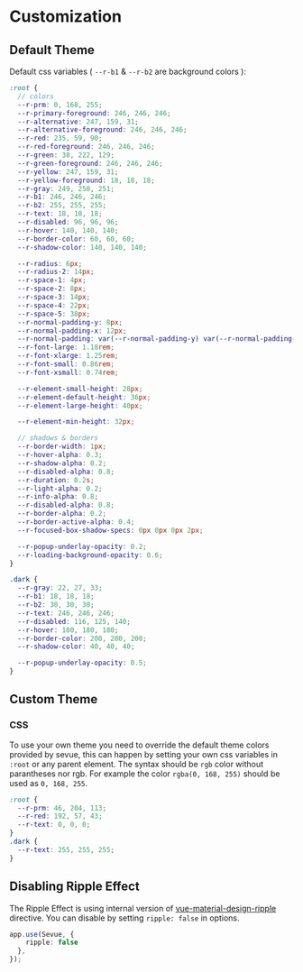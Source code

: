 <script setup>
import Colors from '../../components/Colors.vue'
</script>

# Customization

## Default Theme

Default css variables ( `--r-b1` & `--r-b2` are background colors ):


```scss
:root {
  // colors
  --r-prm: 0, 168, 255;
  --r-primary-foreground: 246, 246, 246;
  --r-alternative: 247, 159, 31;
  --r-alternative-foreground: 246, 246, 246;
  --r-red: 235, 59, 90;
  --r-red-foreground: 246, 246, 246;
  --r-green: 38, 222, 129;
  --r-green-foreground: 246, 246, 246;
  --r-yellow: 247, 159, 31;
  --r-yellow-foreground: 18, 18, 18;
  --r-gray: 249, 250, 251;
  --r-b1: 246, 246, 246;
  --r-b2: 255, 255, 255;
  --r-text: 18, 18, 18;
  --r-disabled: 96, 96, 96;
  --r-hover: 140, 140, 140;
  --r-border-color: 60, 60, 60;
  --r-shadow-color: 140, 140, 140;

  --r-radius: 6px;
  --r-radius-2: 14px;
  --r-space-1: 4px;
  --r-space-2: 8px;
  --r-space-3: 14px;
  --r-space-4: 22px;
  --r-space-5: 38px;
  --r-normal-padding-y: 8px;
  --r-normal-padding-x: 12px;
  --r-normal-padding: var(--r-normal-padding-y) var(--r-normal-padding-x);
  --r-font-large: 1.18rem;
  --r-font-xlarge: 1.25rem;
  --r-font-small: 0.86rem;
  --r-font-xsmall: 0.74rem;

  --r-element-small-height: 28px;
  --r-element-default-height: 36px;
  --r-element-large-height: 40px;

  --r-element-min-height: 32px;

  // shadows & borders
  --r-border-width: 1px;
  --r-hover-alpha: 0.3;
  --r-shadow-alpha: 0.2;
  --r-disabled-alpha: 0.8;
  --r-duration: 0.2s;
  --r-light-alpha: 0.2;
  --r-info-alpha: 0.8;
  --r-disabled-alpha: 0.8;
  --r-border-alpha: 0.2;
  --r-border-active-alpha: 0.4;
  --r-focused-box-shadow-specs: 0px 0px 0px 2px;

  --r-popup-underlay-opacity: 0.2;
  --r-loading-background-opacity: 0.6;
}

.dark {
  --r-gray: 22, 27, 33;
  --r-b1: 18, 18, 18;
  --r-b2: 30, 30, 30;
  --r-text: 246, 246, 246;
  --r-disabled: 116, 125, 140;
  --r-hover: 180, 180, 180;
  --r-border-color: 200, 200, 200;
  --r-shadow-color: 40, 40, 40;

  --r-popup-underlay-opacity: 0.5;
}

```

<Colors />


## Custom Theme


### CSS

To use your own theme you need to override the default theme colors provided by sevue, this can happen by setting your own css variables in `:root` or any parent element. The syntax should be `rgb` color without parantheses nor rgb. For example the color `rgba(0, 168, 255)` should be used as `0, 168, 255`.

```css
:root {
  --r-prm: 46, 204, 113;
  --r-red: 192, 57, 43;
  --r-text: 0, 0, 0;
}
.dark {
  --r-text: 255, 255, 255;
}
```


## Disabling Ripple Effect

The Ripple Effect is using internal version of [vue-material-design-ripple](https://github.com/partyka1/vue-material-design-ripple) directive.
You can disable by setting `ripple: false` in options.

```ts
app.use(Sevue, {
    ripple: false
  },
});
```
